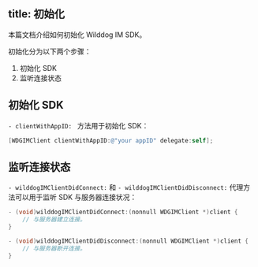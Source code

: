 title: 初始化
---

本篇文档介绍如何初始化 Wilddog IM SDK。

初始化分为以下两个步骤：
1. 初始化 SDK
2. 监听连接状态

## 初始化 SDK

`- clientWithAppID: ` 方法用于初始化 SDK：

```objectivec
[WDGIMClient clientWithAppID:@"your appID" delegate:self];

```

## 监听连接状态

`- wilddogIMClientDidConnect:` 和 `- wilddogIMClientDidDisconnect:` 代理方法可以用于监听 SDK 与服务器连接状况：
```objectivec
- (void)wilddogIMClientDidConnect:(nonnull WDGIMClient *)client {
	// 与服务器建立连接。
}

- (void)wilddogIMClientDidDisconnect:(nonnull WDGIMClient *)client {
	// 与服务器断开连接。
}
  
```


